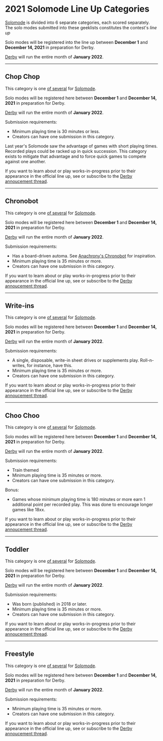 # 2021 Solomode Line Up Categories
[Solomode](./announcement-solomode.md) is divided into 6 separate categories, each scored separately.  The solo modes submitted into these geeklists constitutes the contest's *line up*

Solo modes will be registered into the line up between **December 1** and **December 14, 2021** in preparation for Derby.

[Derby](./announcement-derby.md) will run the entire month of **January 2022**.

---

## Chop Chop
This category is one [of several](./categories.md) for [Solomode](./announcement-solomode.md).

Solo modes will be registered here between **December 1** and **December 14, 2021** in preparation for Derby.

[Derby](./announcement-derby.md) will run the entire month of **January 2022**.

Submission requirements:
* Minimum playing time is 30 minutes or less.
* Creators can have one submission in this category.

Last year's Solomode saw the advantage of games with short playing times.  Recorded plays could be racked up in quick succession.  This category exists to mitigate that advantage and to force quick games to compete against one another.

If you want to learn about or play works-in-progress prior to their appearance in the official line up, see or subscribe to the [Derby annoucement thread](./announcement-derby.md).

---

## Chronobot
This category is one [of several](./categories.md) for [Solomode](./announcement-solomode.md).

Solo modes will be registered here between **December 1** and **December 14, 2021** in preparation for Derby.

[Derby](./announcement-derby.md) will run the entire month of **January 2022**.

Submission requirements:
* Has a board-driven automa.  See [Anachrony's Chronobot](https://boardgamegeek.com/image/3037431/anachrony) for inspiration.
* Minimum playing time is 35 minutes or more.
* Creators can have one submission in this category.

If you want to learn about or play works-in-progress prior to their appearance in the official line up, see or subscribe to the [Derby annoucement thread](./announcement-derby.md).

---

## Write-ins
This category is one [of several](./categories.md) for [Solomode](./announcement-solomode.md).

Solo modes will be registered here between **December 1** and **December 14, 2021** in preparation for Derby.

[Derby](./announcement-derby.md) will run the entire month of **January 2022**.

Submission requirements:
* A single, disposable, write-in sheet drives or supplements play.  Roll-n-writes, for instance, have this.
* Minimum playing time is 35 minutes or more.
* Creators can have one submission in this category.

If you want to learn about or play works-in-progress prior to their appearance in the official line up, see or subscribe to the [Derby annoucement thread](./announcement-derby.md).

---

## Choo Choo
This category is one [of several](./categories.md) for [Solomode](./announcement-solomode.md).

Solo modes will be registered here between **December 1** and **December 14, 2021** in preparation for Derby.

[Derby](./announcement-derby.md) will run the entire month of **January 2022**.

Submission requirements:
* Train themed
* Minimum playing time is 35 minutes or more.
* Creators can have one submission in this category.

Bonus:
* Games whose minimum playing time is 180 minutes or more earn 1 additional point per recorded play.  This was done to encourage longer games like 18xx.

If you want to learn about or play works-in-progress prior to their appearance in the official line up, see or subscribe to the [Derby annoucement thread](./announcement-derby.md).

---

## Toddler
This category is one [of several](./categories.md) for [Solomode](./announcement-solomode.md).

Solo modes will be registered here between **December 1** and **December 14, 2021** in preparation for Derby.

[Derby](./announcement-derby.md) will run the entire month of **January 2022**.

Submission requirements:
* Was born (published) in 2018 or later.
* Minimum playing time is 35 minutes or more.
* Creators can have one submission in this category.

If you want to learn about or play works-in-progress prior to their appearance in the official line up, see or subscribe to the [Derby annoucement thread](./announcement-derby.md).

---

## Freestyle
This category is one [of several](./categories.md) for [Solomode](./announcement-solomode.md).

Solo modes will be registered here between **December 1** and **December 14, 2021** in preparation for Derby.

[Derby](./announcement-derby.md) will run the entire month of **January 2022**.

Submission requirements:
* Minimum playing time is 35 minutes or more.
* Creators can have one submission in this category.

If you want to learn about or play works-in-progress prior to their appearance in the official line up, see or subscribe to the [Derby annoucement thread](./announcement-derby.md).
